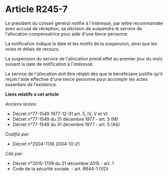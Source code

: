 # Article R245-7

Le président du conseil général notifie à l'intéressé, par lettre recommandée avec accusé de réception, sa décision de
suspendre le service de l'allocation compensatrice pour aide d'une tierce personne.

La notification indique la date et les motifs de la suspension, ainsi que les voies et délais de recours.

La suspension du service de l'allocation prend effet au premier jour du mois suivant la date de notification à l'intéressé.

Le service de l'allocation doit être rétabli dès que le bénéficiaire justifie qu'il reçoit l'aide effective d'une tierce
personne pour accomplir les actes essentiels de l'existence.

**Liens relatifs à cet article**

_Anciens textes_:

  - Décret n°77-1549 1977-12-31 art. 5, IV, V et VI
  - Décret n°77-1549 du 31 décembre 1977 - art. 5 (M)
  - Décret n°77-1549 du 31 décembre 1977 - art. 5 (Ab)

_Codifié par_:

  - Décret n°2004-1136 2004-10-21

_Cité par_:

  - Décret n°2015-1709 du 21 décembre 2015 - art. 1
  - Code de la sécurité sociale. - art. R844-1 (VD)
